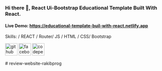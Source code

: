 ### Hi there 👋, React Ui-Bootstrap Educational Template Built With React.
#### Live Demo: https://educational-template-buil-with-react.netlify.app

Skills: / REACT / Router/ JS / HTML / CSS/ Bootstrap



[<img src='https://cdn.jsdelivr.net/npm/simple-icons@3.0.1/icons/github.svg' alt='github' height='40'>](https://github.com/https://github.com/rakibprog)  [<img src='https://cdn.jsdelivr.net/npm/simple-icons@3.0.1/icons/facebook.svg' alt='facebook' height='40'>](https://www.facebook.com/https://www.facebook.com/rockyprogrammer/)  [<img src='https://cdn.jsdelivr.net/npm/simple-icons@3.0.1/icons/codepen.svg' alt='codepen' height='40'>](https://codepen.io/#)  

#   r e v i e w - w e b s i t e - r a k i b p r o g  
 